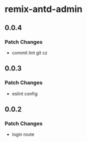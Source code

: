 # remix-antd-admin

## 0.0.4

### Patch Changes

- commit lint git cz

## 0.0.3

### Patch Changes

- eslint config

## 0.0.2

### Patch Changes

- login route
